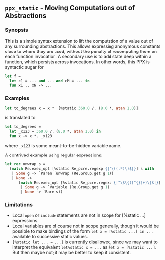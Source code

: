 ## `ppx_static` - Moving Computations out of Abstractions

### Synopsis

This is a simple syntax extension to lift the computation of a value out of
any surrounding abstractions.  This allows expressing anonymous constants
close to where they are used, without the penalty of recomputing them on
each function invocation.  A secondary use is to add state deep within a
function, which persists across invocations.  In other words, this PPX is
syntactic sugar for
```ocaml
let f =
  let c1 = ... and ... and cM = ... in
  fun x1 .. xN -> ...
```

### Examples

```ocaml
let to_degrees x = x *. [%static 360.0 /. (8.0 *. atan 1.0)]
```
is translated to
```ocaml
let to_degrees =
  let _x123 = 360.0 /. (8.0 *. atan 1.0) in
  fun x -> x *. _x123
```
where `_x123` is some meant-to-be-hidden variable name.

A contrived example using regular expressions:
```ocaml
let rec unwrap s =
  (match Re.exec_opt [%static Re_pcre.regexp {|^\((.*)\)$|}] s with
   | Some g -> `Paren (unwrap (Re.Group.get g 1))
   | None ->
      (match Re.exec_opt [%static Re_pcre.regexp {|^\$\{([^{}]+)\}$|}] s with
       | Some g -> `Variable (Re.Group.get g 1)
       | None -> `Bare s))
```

### Limitations

- Local `open` or `include` statements are not in scope for [%static ...]
  expressions.
- Local variables are of course not in scope generally, though it would be
  possible to make bindings of the form `let x = [%static ...] in ...`
  available to successive static values.
- `[%static let ... = ...]` is currently disallowed, since we may want to
  interpret the equivalent `let%static x = ...` as `let x = [%static ...]`.
  But then maybe not; it may be better to keep it consistent.
